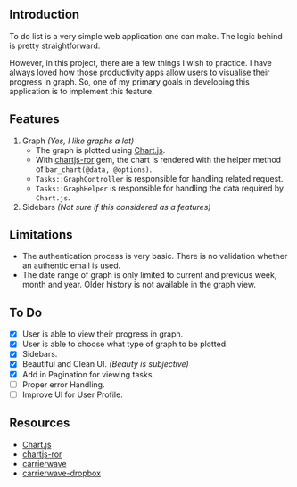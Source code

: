 ## Introduction
To do list is a very simple web application one can make. The logic behind is pretty straightforward. 

However, in this project, there are a few things I wish to practice. I have always loved how those productivity apps allow users to visualise their progress in graph. So, one of my primary goals in developing this application is to implement this feature.

## Features
1. Graph _(Yes, I like graphs a lot)_
	* The graph is plotted using [Chart.js](http://www.chartjs.org).
	* With [chartjs-ror](https://github.com/airblade/chartjs-ror) gem, the chart is rendered with the helper method of `bar_chart(@data, @options)`.
	* `Tasks::GraphController` is responsible for handling related request.	
	* `Tasks::GraphHelper` is responsible for handling the data required by `Chart.js`.
2. Sidebars _(Not sure if this considered as a features)_

## Limitations
* The authentication process is very basic. There is no validation whether an authentic email is used.
* The date range of graph is only limited to current and previous week, month and year. Older history is not available in the graph view.

## To Do

- [X] User is able to view their progress in graph.
- [X] User is able to choose what type of graph to be plotted.
- [X] Sidebars.
- [X] Beautiful and Clean UI. _(Beauty is subjective)_
- [X] Add in Pagination for viewing tasks.
- [ ] Proper error Handling.
- [ ] Improve UI for User Profile.

## Resources

* [Chart.js](http://www.chartjs.org)
* [chartjs-ror](https://github.com/airblade/chartjs-ror)
* [carrierwave](https://github.com/carrierwaveuploader/carrierwave)
* [carrierwave-dropbox](https://github.com/robin850/carrierwave-dropbox)



